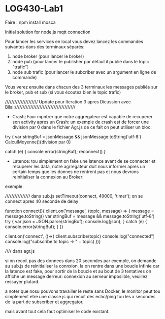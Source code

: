 # LOG430-Lab1
Faire : npm install mosca 


Initial solution for node.js mqtt connection

Pour lancer les services en local vous devez lancez les commandes suivantes dans des terminaux séparés:
1. node broker (pour lancer le broker)
2. node pub (pour lancer le publisher par défaut il publie dans le topic "trafic")
3. node sub trafic (pour lancer le subcriber avec un argument en ligne de commande)

Vous verez ensuite dans chacun des 3 terminaux les messages publiés sur le broker, pub et sub (si vous écoutez bien le topic trafic)

///////////////////// Update pour Iteration 3 apres Dicussion avec Bilal:///////////////////////////////////////

- Crash; Faur mpntrer que notre aggregateur est capable de recuperer son activity apres un Crash: un exemple de crash est de forcer une division par 0 dans le fichier Agr.js de ce fait on peut utiliser un bloc:

try { 
var stringBuf = jsonMessage && jsonMessage.toString('utf-8')
CalculMoyenne(){division par 0}

catch (e) {
      console.error(stringBuf);
      reconnect()
    }
    
- Latence: tou simplement on fake une latence avant de se connecter et recuperer les data, notre agrregateur doit nous informer apres un certain temps que les donnes ne rentrent pas et nous devrons reinitialiser la connexion au Broker:

exemple:

//////////////// dans sub.js
setTimeout(connect, 40000, 'timer');
on se connect apres 40 seconde de delay

function connect(){
client.on('message', (topic, message) => {
    message = message.toString()
    var stringBuf = message && message.toString('utf-8')
    try {
      var json = JSON.parse(stringBuf);
       console.log(json);
    } 
    catch (e) {
      console.error(stringBuf);
    }
})

client.on('connect', ()=>{
    client.subscribe(topic)
    console.log("connected")
    console.log("subscribe to topic -> " + topic)
})}

//// dans agr.js

si on recoit pas des donnees dans 20 secondes par exemple, on demande au sub.js de reinitialiser la connxion, la on rentre dans une boucle infinie car la latence est fake, pour sortir de la boucle et au bout de 3 tentatives on affiche un message derreur: connexion au serveur imposiible, veuillez ressayer plutard.

a noter que nosu pouvons travailler le reste sans Docker, le monitor peut tou simplement etre une classe js qui recoit des echo/ping tou les x secondes de la part de subscriber et aggregator.


mais avant tout cela faut optimiser le code existant.



